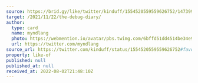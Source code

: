 ```yaml
---
source: https://brid.gy/like/twitter/kinduff/1554520559559626752/1473999192448278536
target: /2021/11/22/the-debug-diary/
author:
  type: card
  name: myndlang
  photo: https://webmention.io/avatar/pbs.twimg.com/6bffd51dd4514be34e9c52b36da609b40e257aafeb50310b57e8ad0517b54748.jpg
  url: https://twitter.com/myndlang
source_url: https://twitter.com/kinduff/status/1554520559559626752#favorited-by-1473999192448278536
property: like-of
published: null
published_at: null
received_at: 2022-08-02T21:48:10Z
---
```


